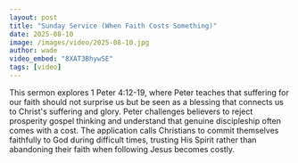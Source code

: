 ```yaml
---
layout: post
title: "Sunday Service (When Faith Costs Something)"
date: 2025-08-10
image: /images/video/2025-08-10.jpg
author: wade
video_embed: "8XAT3BhywSE"
tags: [video]
---
```


This sermon explores 1 Peter 4:12-19, where Peter teaches that suffering for our faith should not surprise us but be seen as a blessing that connects us to Christ's suffering and glory. Peter challenges believers to reject prosperity gospel thinking and understand that genuine discipleship often comes with a cost. The application calls Christians to commit themselves faithfully to God during difficult times, trusting His Spirit rather than abandoning their faith when following Jesus becomes costly.

